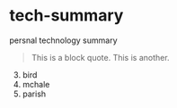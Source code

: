 tech-summary
============

persnal technology summary

> This is a block quote.
> This is another.

3. bird
1. mchale
8. parish
